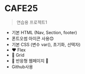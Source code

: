 # CAFE25

>연습용 프로젝트1

+ 기본 HTML (Nav, Section, footer)
+ 폰트오썸 아이콘 사용😊
+ 기본 CSS (변수 var(), 초기화, 선택자)
+ ❤ Flex
+ 💖 Grid
+ 💖 반응형 웹페이지 🚗
+ Github사용

